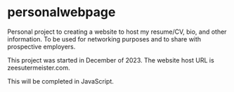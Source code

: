 # personalwebpage
Personal project to creating a website to host my resume/CV, bio, and other information. To be used for networking purposes and to share with prospective employers.  

This project was started in December of 2023. 
The website host URL is zeesutermeister.com. 

This will be completed in JavaScript. 
